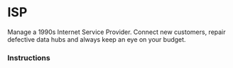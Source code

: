 # ISP

Manage a 1990s Internet Service Provider. Connect new customers, repair defective data hubs and always keep an eye on your budget.

### Instructions
